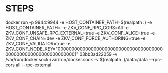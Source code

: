 # STEPS

docker run -p 9944:9944 -e HOST_CONTAINER_PATH=$(realpath .) -e HOST_CONTAINER_PATH= -e ZKV_CONF_RPC_CORS=All -e ZKV_CONF_UNSAFE_RPC_EXTERNAL=true -e ZKV_CONF_ALICE=true  -e ZKV_CONF_CHAIN=dev -e ZKV_CONF_FORCE_AUTHORING=true -e ZKV_CONF_VALIDATOR=true -e ZKV_CONF_NODE_KEY="0000000000000000000000000000000000000000000000000000000000000001"  03bb3ad22059 -v /var/run/docker.sock:/var/run/docker.sock  -v  $(realpath .)/data:/data  --rpc-cors all --rpc-external